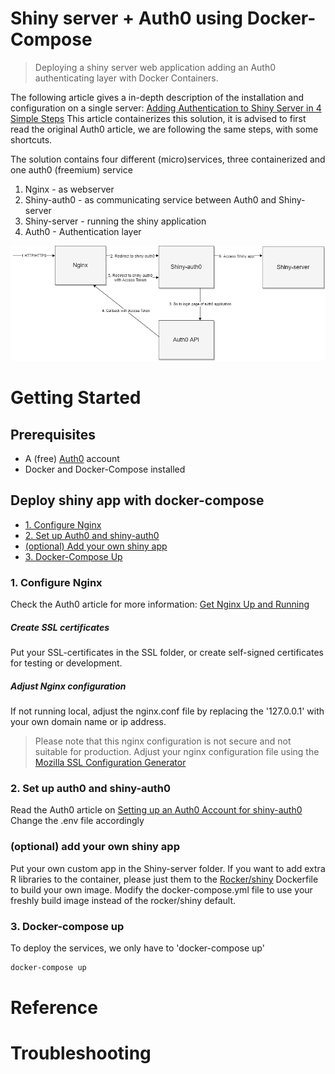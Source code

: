 # Shiny server + Auth0 using Docker-Compose
> Deploying a shiny server web application adding an Auth0 authenticating layer with Docker Containers. 

The following article gives a in-depth description of the installation and configuration on a single server: [Adding Authentication to Shiny Server in 4 Simple Steps](https://auth0.com/blog/adding-authentication-to-shiny-server/) This article containerizes this solution, it is advised to first read the original Auth0 article, we are following the same steps, with some shortcuts. 

The solution contains four different (micro)services, three containerized and one auth0 (freemium) service
1. Nginx - as webserver
2. Shiny-auth0 - as communicating service between Auth0 and Shiny-server
3. Shiny-server - running the shiny application
4. Auth0 - Authentication layer

![Visual Overview of the microservices and the flow](Visual%20Overview.png)


# Getting Started
## Prerequisites
- A (free) [Auth0](https://auth0.com/) account 
- Docker and Docker-Compose installed


## Deploy shiny app with docker-compose
- [1. Configure Nginx](#1-configure-nginx)
- [2. Set up Auth0 and shiny-auth0](#2-set-up-auth0-and-shiny-auth0)
- [(optional) Add your own shiny app](#optional-deploy-your-custom-app)
- [3. Docker-Compose Up](#3-docker-compose-up)
### 1. Configure Nginx
 Check the Auth0 article for more information: [Get Nginx Up and Running](https://auth0.com/blog/adding-authentication-to-shiny-server/#Step-2--Get-Nginx-Up-and-Running)

##### Create SSL certificates
Put your SSL-certificates in the SSL folder, or create self-signed certificates for testing or development. 

##### Adjust Nginx configuration
If not running local, adjust the nginx.conf file by replacing the '127.0.0.1' with your own domain name or ip address.

> Please note that this nginx configuration is not secure and not suitable for production. Adjust your nginx configuration file using the [Mozilla SSL Configuration Generator](https://ssl-config.mozilla.org/)

### 2. Set up auth0 and shiny-auth0
Read the Auth0 article on [Setting up an Auth0 Account for shiny-auth0](https://auth0.com/blog/adding-authentication-to-shiny-server/#Step-3--Setting-up-an-Auth0-Account-for-shiny-auth0) Change the .env file accordingly

### (optional) add your own shiny app
Put your own custom app in the Shiny-server folder. If you want to add extra R libraries to the container, please just them to the [Rocker/shiny](https://hub.docker.com/r/rocker/shiny/) Dockerfile to build your own image. Modify the docker-compose.yml file to use your freshly build image instead of the rocker/shiny default. 


### 3. Docker-compose up
To deploy the services, we only have to 'docker-compose up'
``` cmd
docker-compose up
```

# Reference

# Troubleshooting




